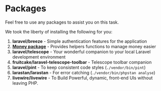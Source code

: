 # Packages

Feel free to use any packages to assist you on this task.

We took the liberty of installing the following for you:
1. **laravel/breeze** - Simple authentication features for the application
2. **[Money package](https://github.com/akaunting/laravel-money)** - Provides helpers functions to manage money easier
3. **laravel/telescope** - Your wonderful companion to your local Laravel development environment
4. **fruitcake/laravel-telescope-toolbar** - Telescope toolbar companion
5. **laravel/pint** - To keep consistent code styles (`./vendor/bin/pint`)
6. **larastan/larastan** - For error catching (`./vendor/bin/phpstan analyse`)
7. **livewire/livewire** - To Build Powerful, dynamic, front-end UIs without leaving PHP.
